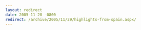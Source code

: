 ```yaml
---
layout: redirect
date: 2005-11-28 -0800
redirect: /archive/2005/11/29/highlights-from-spain.aspx/
---
```

